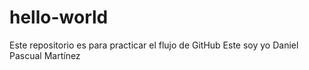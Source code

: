 # hello-world
Este repositorio es para practicar el flujo de GitHub
Este soy yo Daniel Pascual Martínez
